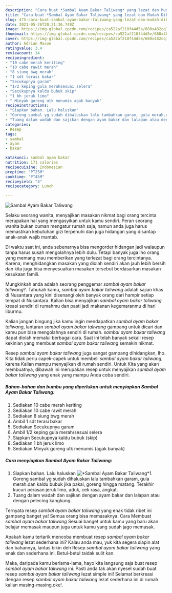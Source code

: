 ```yaml
---
description: "Cara buat *Sambal Ayam Bakar Taliwang* yang lezat dan Mudah Dibuat"
title: "Cara buat *Sambal Ayam Bakar Taliwang* yang lezat dan Mudah Dibuat"
slug: 475-cara-buat-sambal-ayam-bakar-taliwang-yang-lezat-dan-mudah-dibuat
date: 2021-05-26T20:31:36.748Z
image: https://img-global.cpcdn.com/recipes/ca522af210f44d5e/680x482cq70/sambal-ayam-bakar-taliwang-foto-resep-utama.jpg
thumbnail: https://img-global.cpcdn.com/recipes/ca522af210f44d5e/680x482cq70/sambal-ayam-bakar-taliwang-foto-resep-utama.jpg
cover: https://img-global.cpcdn.com/recipes/ca522af210f44d5e/680x482cq70/sambal-ayam-bakar-taliwang-foto-resep-utama.jpg
author: Adrian Mason
ratingvalue: 3.4
reviewcount: 14
recipeingredient:
- "10 cabe merah keriting"
- "10 cabe rawit merah"
- "8 siung bwg merah"
- "1 sdt terasi bakar"
- "Secukupnya garam"
- "1/2 keping gula merahsesuai selera"
- "Secukupnya kaldu bubuk skip"
- "1 bh jeruk limo"
- " Minyak goreng utk menumis agak banyak"
recipeinstructions:
- "Siapkan bahan. Lalu haluskan"
- "Goreng sambal yg sudah dihaluskan lalu tambahkan garam, gula merah.dan kaldu bubuk jika pakai, goreng hingga matang. Terakhir kucuri perasan jeruk limo, aduk, cek rasa, angkat."
- "Tuang dalam wadah dan sajikan dengan ayam bakar dan lalapan atau dengan pelecing kangkung."
categories:
- Resep
tags:
- sambal
- ayam
- bakar

katakunci: sambal ayam bakar 
nutrition: 171 calories
recipecuisine: Indonesian
preptime: "PT25M"
cooktime: "PT45M"
recipeyield: "4"
recipecategory: Lunch

---
```



![*Sambal Ayam Bakar Taliwang*](https://img-global.cpcdn.com/recipes/ca522af210f44d5e/680x482cq70/sambal-ayam-bakar-taliwang-foto-resep-utama.jpg)

Selaku seorang wanita, menyajikan masakan nikmat bagi orang tercinta merupakan hal yang mengasyikan untuk kamu sendiri. Peran seorang  wanita bukan cuman mengatur rumah saja, namun anda juga harus memastikan kebutuhan gizi terpenuhi dan juga hidangan yang disantap anak-anak wajib mantab.

Di waktu  saat ini, anda sebenarnya bisa mengorder hidangan jadi walaupun tanpa harus susah mengolahnya lebih dulu. Tetapi banyak juga lho orang yang memang mau memberikan yang terlezat bagi orang tercintanya. Karena, menghidangkan masakan yang diolah sendiri akan jauh lebih bersih dan kita juga bisa menyesuaikan masakan tersebut berdasarkan masakan kesukaan famili. 



Mungkinkah anda adalah seorang penggemar *sambal ayam bakar taliwang*?. Tahukah kamu, *sambal ayam bakar taliwang* adalah sajian khas di Nusantara yang kini disenangi oleh banyak orang dari hampir setiap tempat di Nusantara. Kalian bisa menyajikan *sambal ayam bakar taliwang* kreasi sendiri di rumahmu dan pasti jadi makanan kegemaranmu di hari liburmu.

Kalian jangan bingung jika kamu ingin mendapatkan *sambal ayam bakar taliwang*, lantaran *sambal ayam bakar taliwang* gampang untuk dicari dan kamu pun bisa mengolahnya sendiri di rumah. *sambal ayam bakar taliwang* dapat diolah memalui berbagai cara. Saat ini telah banyak sekali resep kekinian yang membuat *sambal ayam bakar taliwang* semakin nikmat.

Resep *sambal ayam bakar taliwang* juga sangat gampang dihidangkan, lho. Kita tidak perlu capek-capek untuk membeli *sambal ayam bakar taliwang*, karena Kalian mampu menyajikan di rumah sendiri. Untuk Kita yang akan membuatnya, dibawah ini merupakan resep untuk menyajikan *sambal ayam bakar taliwang* yang enak yang mampu Anda coba sendiri.

<!--inarticleads1-->

##### Bahan-bahan dan bumbu yang diperlukan untuk menyiapkan *Sambal Ayam Bakar Taliwang*:

1. Sediakan 10 cabe merah keriting
1. Sediakan 10 cabe rawit merah
1. Sediakan 8 siung bwg merah
1. Ambil 1 sdt terasi bakar
1. Sediakan Secukupnya garam
1. Ambil 1/2 keping gula merah/sesuai selera
1. Siapkan Secukupnya kaldu bubuk (skip)
1. Sediakan 1 bh jeruk limo
1. Sediakan  Minyak goreng utk menumis (agak banyak)




<!--inarticleads2-->

##### Cara menyiapkan *Sambal Ayam Bakar Taliwang*:

1. Siapkan bahan. Lalu haluskan
<img src="https://img-global.cpcdn.com/steps/5ca726b5ebb497f2/160x128cq70/sambal-ayam-bakar-taliwang-langkah-memasak-1-foto.jpg" alt="*Sambal Ayam Bakar Taliwang*">1. Goreng sambal yg sudah dihaluskan lalu tambahkan garam, gula merah.dan kaldu bubuk jika pakai, goreng hingga matang. Terakhir kucuri perasan jeruk limo, aduk, cek rasa, angkat.
1. Tuang dalam wadah dan sajikan dengan ayam bakar dan lalapan atau dengan pelecing kangkung.




Ternyata resep *sambal ayam bakar taliwang* yang enak tidak ribet ini gampang banget ya! Semua orang bisa memasaknya. Cara Membuat *sambal ayam bakar taliwang* Sesuai banget untuk kamu yang baru akan belajar memasak maupun juga untuk kamu yang sudah jago memasak.

Apakah kamu tertarik mencoba membuat resep *sambal ayam bakar taliwang* lezat sederhana ini? Kalau anda mau, yuk kita segera siapin alat dan bahannya, lantas bikin deh Resep *sambal ayam bakar taliwang* yang enak dan sederhana ini. Betul-betul taidak sulit kan. 

Maka, daripada kamu berlama-lama, hayo kita langsung saja buat resep *sambal ayam bakar taliwang* ini. Pasti anda tak akan nyesel sudah buat resep *sambal ayam bakar taliwang* lezat simple ini! Selamat berkreasi dengan resep *sambal ayam bakar taliwang* lezat sederhana ini di rumah kalian masing-masing,oke!.

